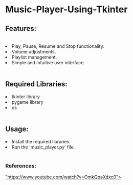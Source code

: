 # Music-Player-Using-Tkinter
<h2>Features: </h2>
<br>
<li>Play, Pause, Resume and Stop functionality.</li>
<li>Volume adjustments.</li>
<li>Playlist management.</li>
<li>Simple and intuitive user interface.</li>
<br>
<h2>Required Libraries: </h2>
<li>tkinter library</li>
<li>pygame library</li>
<li>os</li>
<br>
<h2>Usage: </h2>
<li>Install the required libraries.</li>
<li>Run the 'music_player.py' file.</li>
<br>
<h3>References: </h3>
<a href>"https://www.youtube.com/watch?v=OmkQpaXdxc0"></a>
